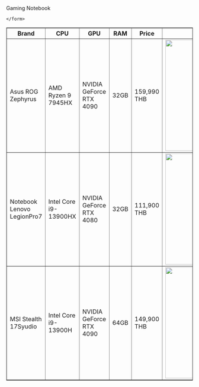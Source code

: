 
<html lang="en">
<head>
    <meta charset="UTF-8">
    <meta name="viewport" content="width=device-width, initial-scale=1.0">
    <title>Document</title>
</head>
<body>
    <form>
        <table border="1"
        <caption> Gaming Notebook</caption>
        <tr>
            <th> Brand </th>
            <th>CPU</th>
            <th>GPU</th>
            <th>RAM</th>
            <th>Price</th>
            <th>image</th>
        </tr>
        <tr>
            <td>Asus ROG Zephyrus</td>
            <td>AMD Ryzen 9 7945HX</td>
            <td>NVIDIA GeForce RTX 4090</td>
            <td>32GB</td>
            <td>159,990 THB</td>
            <td><image src = "resource/Asus ROG Zephyrus.png"width = "300"hight ="180" ></image>
            </td>
        </tr>
        <tr>
            <td>Notebook Lenovo LegionPro7</td>
            <td>Intel Core i9-13900HX</td>
            <td>NVIDIA GeForce RTX 4080</td>
            <td>32GB</td>
            <td>111,900 THB</td>
            <td><image src = "resource/Notebook Lenovo LegionPro7.webp"width = "300"hight = "180"></image> </td>
        </tr>
        <tr>
            <td>MSI Stealth 17Syudio</td>
            <td>Intel Core i9-13900H</td>
            <td>NVIDIA GeForce RTX 4090</td>
            <td>64GB</td>
            <td>149,900 THB</td>
            <td><image src = "resource/MSI Stealth 17Syudio.webp"width = "300"hight = "180"></image> </td>
        </tr>


    </form>
</body>
</html>
